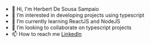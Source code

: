 - 👋 Hi, I'm Herbert De Sousa Sampaio
- 👀 I’m interested in developing projects using typescript
- 🌱 I’m currently learning ReactJS and NodeJS
- 💞️ I’m looking to collaborate on typescript projects
- 📫 How to reach me [LinkedIn](https://www.linkedin.com/in/herbert-sampaio-5ba26816a/)

<!---
HerbertSousa/HerbertSousa is a ✨ special ✨ repository because its `README.md` (this file) appears on your GitHub profile.
You can click the Preview link to take a look at your changes.
--->
